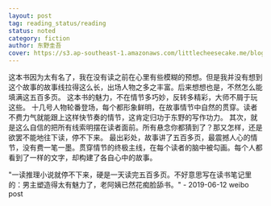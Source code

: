 ```yaml
---
layout: post
tag: reading_status/reading
status: noted
category: fiction
author: 东野圭吾
cover: https://s3.ap-southeast-1.amazonaws.com/littlecheesecake.me/blog-post/books/白夜行.jpg
---
```


这本书因为太有名了，我在没有读之前在心里有些模糊的预想。但是我并没有想到这个故事的故事线拉得这么长，出场人物之多之丰富。后来想想也是，不然怎么能填满这五百多页。 这本书的魅力，不在情节多巧妙，反转多精彩，大师不屑于玩这些。 十几号人物轮番登场，每个都形象鲜明，在故事情节中自然的贯穿。读者不费力气就能跟上这样快节奏的情节，这肯定归功于东野的写作功力。 其次，就是这么自信的把所有线索明摆在读者面前。所有悬念你都猜到了？那又怎样，还是欲罢不能地往下读，停不下来。 最出彩处，故事讲了五百多页，最震撼人心的情节，没有费一笔一墨。贯穿情节的终极主线，在每个读者的脑中被勾画。每个人都看到了一样的文字，却构建了各自心中的故事。

"一读推理小说就停不下来，硬是一天读完五百多页。不好意思写在读书笔记里的：男主塑造得太有魅力了，老阿姨已然花痴脸舔书。" - 2019-06-12 weibo post